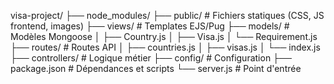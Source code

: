 visa-project/
├── node_modules/
├── public/           # Fichiers statiques (CSS, JS frontend, images)
├── views/            # Templates EJS/Pug
├── models/           # Modèles Mongoose
│   ├── Country.js
│   ├── Visa.js
│   └── Requirement.js
├── routes/           # Routes API
│   ├── countries.js
│   ├── visas.js
│   └── index.js
├── controllers/      # Logique métier
├── config/           # Configuration
├── package.json      # Dépendances et scripts
└── server.js         # Point d'entrée